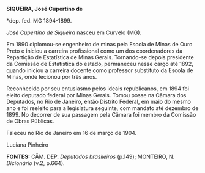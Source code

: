 **SIQUEIRA, José Cupertino de**

\*dep. fed. MG 1894-1899.

*José Cupertino de Siqueira* nasceu em Curvelo (MG).

Em 1890 diplomou-se engenheiro de minas pela Escola de Minas de Ouro
Preto e iniciou a carreira profissional como um dos coordenadores da
Repartição de Estatística de Minas Gerais. Tornando-se depois presidente
da Comissão de Estatística do estado, permaneceu nesse cargo até 1892,
quando iniciou a carreira docente como professor substituto da Escola de
Minas, onde lecionou por três anos.

Reconhecido por seu entusiasmo pelos ideais republicanos, em 1894 foi
eleito deputado federal por Minas Gerais. Tomou posse na Câmara dos
Deputados, no Rio de Janeiro, então Distrito Federal, em maio do mesmo
ano e foi reeleito para a legislatura seguinte, com mandato até dezembro
de 1899. No decorrer de sua passagem pela Câmara foi membro da Comissão
de Obras Públicas.

Faleceu no Rio de Janeiro em 16 de março de 1904.

Luciana Pinheiro

**FONTES:** CÂM. DEP. *Deputados brasileiros* (p.149); MONTEIRO, N.
*Dicionário* (v.2, p.664).
